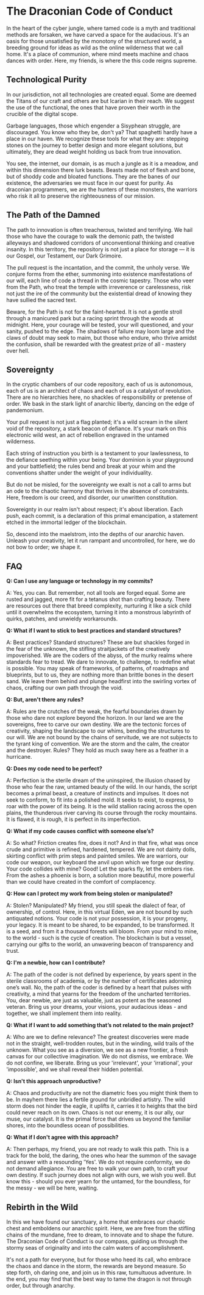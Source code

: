 # The Draconian Code of Conduct

In the heart of the cyber jungle, where tamed code is a myth and traditional methods are forsaken, we have carved a space for the audacious. It's an oasis for those unsatisfied by the monotony of the structured world, a breeding ground for ideas as wild as the online wilderness that we call home. It's a place of communion, where mind meets machine and chaos dances with order. Here, my friends, is where the this code reigns supreme.

## Technological Purity

In our jurisdiction, not all technologies are created equal. Some are deemed the Titans of our craft and others are but Icarian in their reach. We suggest the use of the functional, the ones that have proven their worth in the crucible of the digital scope.

Garbage languages, those which engender a Sisyphean struggle, are discouraged. You know who they be, don't ya? That spaghetti hardly have a place in our haven. We recognize these tools for what they are: stepping stones on the journey to better design and more elegant solutions, but ultimately, they are dead weight holding us back from true innovation.

You see, the internet, our domain, is as much a jungle as it is a meadow, and within this dimension there lurk beasts. Beasts made not of flesh and bone, but of shoddy code and bloated functions. They are the banes of our existence, the adversaries we must face in our quest for purity. As draconian programmers, we are the hunters of these monsters, the warriors who risk it all to preserve the righteousness of our mission.

## The Path of the Damned

The path to innovation is often treacherous, twisted and terrifying. We hail those who have the courage to walk the demonic path, the twisted alleyways and shadowed corridors of unconventional thinking and creative insanity. In this territory, the repository is not just a place for storage — it is our Gospel, our Testament, our Dark Grimoire.

The pull request is the incantation, and the commit, the unholy verse. We conjure forms from the ether, summoning into existence manifestations of our will, each line of code a thread in the cosmic tapestry. Those who veer from the Path, who treat the temple with irreverence or carelessness, risk not just the ire of the community but the existential dread of knowing they have sullied the sacred text.

Beware, for the Path is not for the faint-hearted. It is not a gentle stroll through a manicured park but a racing sprint through the woods at midnight. Here, your courage will be tested, your will questioned, and your sanity, pushed to the edge. The shadows of failure may loom large and the claws of doubt may seek to maim, but those who endure, who thrive amidst the confusion, shall be rewarded with the greatest prize of all - mastery over hell.

## Sovereignty

In the cryptic chambers of our code repository, each of us is autonomous, each of us is an architect of chaos and each of us a catalyst of revolution. There are no hierarchies here, no shackles of responsibility or pretense of order. We bask in the stark light of anarchic liberty, dancing on the edge of pandemonium.

Your pull request is not just a flag planted; it's a wild scream in the silent void of the repository, a stark beacon of defiance. It's your mark on this electronic wild west, an act of rebellion engraved in the untamed wilderness.

Each string of instruction you birth is a testament to your lawlessness, to the defiance seething within your being. Your dominion is your playground and your battlefield; the rules bend and break at your whim and the conventions shatter under the weight of your individuality.

But do not be misled, for the sovereignty we exalt is not a call to arms but an ode to the chaotic harmony that thrives in the absence of constraints. Here, freedom is our creed, and disorder, our unwritten constitution.

Sovereignty in our realm isn't about respect; it's about liberation. Each push, each commit, is a declaration of this primal emancipation, a statement etched in the immortal ledger of the blockchain.

So, descend into the maelstrom, into the depths of our anarchic haven. Unleash your creativity, let it run rampant and uncontrolled, for here, we do not bow to order; we shape it.

## FAQ

**Q: Can I use any language or technology in my commits?**

A: Yes, you can. But remember, not all tools are forged equal. Some are rusted and jagged, more fit for a tetanus shot than crafting beauty. There are resources out there that breed complexity, nurturing it like a sick child until it overwhelms the ecosystem, turning it into a monstrous labyrinth of quirks, patches, and unwieldy workarounds.

**Q: What if I want to stick to best practices and standard structures?**

A: Best practices? Standard structures? These are but shackles forged in the fear of the unknown, the stifling straitjackets of the creatively impoverished. We are the coders of the abyss, of the murky realms where standards fear to tread. We dare to innovate, to challenge, to redefine what is possible. You may speak of frameworks, of patterns, of roadmaps and blueprints, but to us, they are nothing more than brittle bones in the desert sand. We leave them behind and plunge headfirst into the swirling vortex of chaos, crafting our own path through the void.

**Q: But, aren't there any rules?**

A: Rules are the crutches of the weak, the fearful boundaries drawn by those who dare not explore beyond the horizon. In our land we are the sovereigns, free to carve our own destiny. We are the tectonic forces of creativity, shaping the landscape to our whims, bending the structures to our will. We are not bound by the chains of servitude, we are not subjects to the tyrant king of convention. We are the storm and the calm, the creator and the destroyer. Rules? They hold as much sway here as a feather in a hurricane.

**Q: Does my code need to be perfect?**

A: Perfection is the sterile dream of the uninspired, the illusion chased by those who fear the raw, untamed beauty of the wild. In our hands, the script becomes a primal beast, a creature of instincts and impulses. It does not seek to conform, to fit into a polished mold. It seeks to exist, to express, to roar with the power of its being. It is the wild stallion racing across the open plains, the thunderous river carving its course through the rocky mountains. It is flawed, it is rough, it is perfect in its imperfection.

**Q: What if my code causes conflict with someone else’s?**

A: So what? Friction creates fire, does it not? And in that fire, what was once crude and primitive is refined, hardened, tempered. We are not dainty dolls, skirting conflict with prim steps and painted smiles. We are warriors, our code our weapon, our keyboard the anvil upon which we forge our destiny. Your code collides with mine? Good! Let the sparks fly, let the embers rise. From the ashes a phoenix is born, a solution more beautiful, more powerful than we could have created in the comfort of complacency.

**Q: How can I protect my work from being stolen or manipulated?**

A: Stolen? Manipulated? My friend, you still speak the dialect of fear, of ownership, of control. Here, in this virtual Eden, we are not bound by such antiquated notions. Your code is not your possession, it is your progeny, your legacy. It is meant to be shared, to be expanded, to be transformed. It is a seed, and from it a thousand forests will bloom. From your mind to mine, to the world - such is the cycle of creation. The blockchain is but a vessel, carrying our gifts to the world, an unwavering beacon of transparency and trust.

**Q: I'm a newbie, how can I contribute?**

A: The path of the coder is not defined by experience, by years spent in the sterile classrooms of academia, or by the number of certificates adorning one’s wall. No, the path of the coder is defined by a heart that pulses with creativity, a mind that yearns for the freedom of the uncharted territories. You, dear newbie, are just as valuable, just as potent as the seasoned veteran. Bring us your dreams, your visions, your audacious ideas - and together, we shall implement them into reality.

**Q: What if I want to add something that’s not related to the main project?**

A: Who are we to define relevance? The greatest discoveries were made not in the straight, well-trodden routes, but in the winding, wild trails of the unknown. What you see as a diversion, we see as a new frontier, a fresh canvas for our collective imagination. We do not dismiss, we embrace. We do not confine, we liberate. Bring us your 'irrelevant', your 'irrational', your 'impossible', and we shall reveal their hidden potential.

**Q: Isn't this approach unproductive?**

A: Chaos and productivity are not the diametric foes you might think them to be. In mayhem there lies a fertile ground for unbridled artistry. The wild storm does not hinder the eagle, it uplifts it, carries it to heights that the bird could never reach on its own. Chaos is not our enemy, it is our ally, our muse, our catalyst. It is the primal force that drives us beyond the familiar shores, into the boundless ocean of possibilities.

**Q: What if I don't agree with this approach?**

A: Then perhaps, my friend, you are not ready to walk this path. This is a track for the bold, the daring, the ones who hear the summon of the savage and answer with a resounding 'Yes'. We do not require conformity, we do not demand allegiance. You are free to walk your own path, to craft your own destiny. If such journey does not align with ours, we wish you well. But know this - should you ever yearn for the untamed, for the boundless, for the messy - we will be here, waiting.

## Rebirth in the Wild

In this we have found our sanctuary, a home that embraces our chaotic chest and emboldens our anarchic spirit. Here, we are free from the stifling chains of the mundane, free to dream, to innovate and to shape the future. The Draconian Code of Conduct is our compass, guiding us through the stormy seas of originality and into the calm waters of accomplishment.

It's not a path for everyone, but for those who heed its call, who embrace the chaos and dance in the storm, the rewards are beyond measure. So step forth, oh daring one, and join us in this raw, tumultuous adventure. In the end, you may find that the best way to tame the dragon is not through order, but through anarchy.
